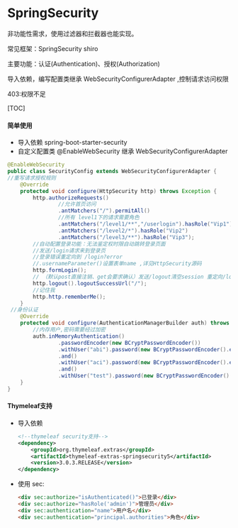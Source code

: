<h1>SpringSecurity</h1>
非功能性需求，使用过滤器和拦截器也能实现。

常见框架：SpringSecurity shiro

主要功能：认证(Authentication)、授权(Authorization)

导入依赖，编写配置类继承 WebSecurityConfigurerAdapter ,控制请求访问权限

403:权限不足



[TOC]



#### 简单使用

* 导入依赖 spring-boot-starter-security
* 自定义配置类 @EnableWebSecurity  继承 WebSecurityConfigurerAdapter

```java
@EnableWebSecurity
public class SecurityConfig extends WebSecurityConfigurerAdapter {
//重写请求授权规则
    @Override
    protected void configure(HttpSecurity http) throws Exception {
        http.authorizeRequests()
                //允许首页访问
                .antMatchers("/").permitAll()
                //所有 level1下的请求需要角色
                .antMatchers("/level1/**","/userlogin").hasRole("Vip1")
                .antMatchers("/level2/*").hasRole("Vip2")
                .antMatchers("/level3/**").hasRole("Vip3");
        //自动配置登录功能：无法鉴定权时限自动跳转登录页面
        //发送/login请求来到登录页
        //登录错误重定向到 /login?error
        //.usernameParameter()设置表单name ,详见HttpSecurity源码
        http.formLogin();
        // （默认post直接注销、get会要求确认）发送/logout清空session 重定向/login?success
        http.logout().logoutSuccessUrl("/");
        //记住我
        http.http.rememberMe();
    }
 //身份认证
    @Override
    protected void configure(AuthenticationManagerBuilder auth) throws Exception {
        //内存用户,密码需要经过加密
        auth.inMemoryAuthentication()
                .passwordEncoder(new BCryptPasswordEncoder())
                .withUser("abi").password(new BCryptPasswordEncoder().encode("123")).roles("Vip1","Vip2")
                .and()
                .withUser("aci").password(new BCryptPasswordEncoder().encode("123")).roles("Vip2","Vip3")
                .and()
                .withUser("test").password(new BCryptPasswordEncoder().encode("123")).roles("Vip1","Vip3");
    }
}
```



#### Thymeleaf支持

* 导入依赖

  ```xml
  <!--thymeleaf security支持-->
  <dependency>
      <groupId>org.thymeleaf.extras</groupId>
      <artifactId>thymeleaf-extras-springsecurity5</artifactId>
      <version>3.0.3.RELEASE</version>
  </dependency>
  ```

* 使用 sec:

  ```html
  <div sec:authorize="isAuthenticated()">已登录</div>
  <div sec:authorize="hasRole('admin')">管理员</div>
  <div sec:authentication="name">用户名</div>
  <div sec:authentication="principal.authorities">角色</div>
  ```

  